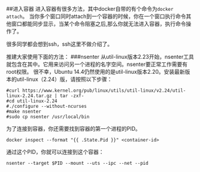##进入容器
进入容器有很多方法，其中docker自带的有个命令为`docker attach`。
当你多个窗口同时attach到一个容器的时候，你在一个窗口执行命令其他窗口都能同步显示，当某个命令阻塞之后,那么你就无法进入容器，执行命令操作了。

很多同学都会想到ssh，ssh这里不做介绍了。

推建大家使用下面的方法：
###nsenter
从util-linux版本2.23开始，nsenter工具就包含在其中。它用来访问另一个进程的名字空间。nsenter要正常工作需要有root权限。
很不幸，Ubuntu 14.4仍然使用的是util-linux版本2.20。安装最新版本的util-linux（2.24）版，请按照以下步骤：
```
#curl https://www.kernel.org/pub/linux/utils/util-linux/v2.24/util-linux-2.24.tar.gz | tar -zxf-
#cd util-linux-2.24
#./configure --without-ncurses
#make nsenter
#sudo cp nsenter /usr/local/bin
```
为了连接到容器，你还需要找到容器的第一个进程的PID。
```
docker inspect --format "{{ .State.Pid }}" <container-id>
```
通过这个PID，你就可以连接到这个容器：
```
nsenter --target $PID --mount --uts --ipc --net --pid
```
